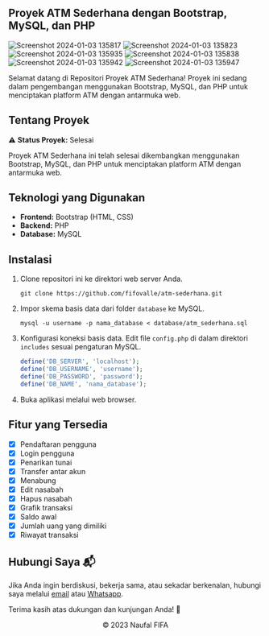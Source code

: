 ## Proyek ATM Sederhana dengan Bootstrap, MySQL, dan PHP

![Screenshot 2024-01-03 135817](https://github.com/fifovalle/ATM-SEDERHANA/assets/90078068/c231bbad-f090-404a-99bb-2c0075deaad0)
![Screenshot 2024-01-03 135823](https://github.com/fifovalle/ATM-SEDERHANA/assets/90078068/5690249a-89fb-46c0-a9e1-a0fca76467f1)
![Screenshot 2024-01-03 135935](https://github.com/fifovalle/ATM-SEDERHANA/assets/90078068/77c36a4d-6097-4bee-9056-658901d55590)
![Screenshot 2024-01-03 135838](https://github.com/fifovalle/ATM-SEDERHANA/assets/90078068/fead46d2-02e7-4ef5-ade1-8731edfe5367)
![Screenshot 2024-01-03 135942](https://github.com/fifovalle/ATM-SEDERHANA/assets/90078068/30fc4543-a79b-4a6f-8526-28ea85c40b1e)
![Screenshot 2024-01-03 135947](https://github.com/fifovalle/ATM-SEDERHANA/assets/90078068/a8a915d5-1be1-4ef1-adc1-56e9fbfc426a)

Selamat datang di Repositori Proyek ATM Sederhana! Proyek ini sedang dalam pengembangan menggunakan Bootstrap, MySQL, dan PHP untuk menciptakan platform ATM dengan antarmuka web.

## Tentang Proyek

⚠️ **Status Proyek:** Selesai

Proyek ATM Sederhana ini telah selesai dikembangkan menggunakan Bootstrap, MySQL, dan PHP untuk menciptakan platform ATM dengan antarmuka web.

## Teknologi yang Digunakan

- **Frontend:** Bootstrap (HTML, CSS)
- **Backend:** PHP
- **Database:** MySQL

## Instalasi

1. Clone repositori ini ke direktori web server Anda.

   ```
   git clone https://github.com/fifovalle/atm-sederhana.git
   ```

2. Impor skema basis data dari folder `database` ke MySQL.

   ```
   mysql -u username -p nama_database < database/atm_sederhana.sql
   ```

3. Konfigurasi koneksi basis data. Edit file `config.php` di dalam direktori `includes` sesuai pengaturan MySQL.

   ```php
   define('DB_SERVER', 'localhost');
   define('DB_USERNAME', 'username');
   define('DB_PASSWORD', 'password');
   define('DB_NAME', 'nama_database');
   ```

4. Buka aplikasi melalui web browser.

## Fitur yang Tersedia

- [x] Pendaftaran pengguna
- [x] Login pengguna
- [x] Penarikan tunai
- [x] Transfer antar akun
- [x] Menabung
- [x] Edit nasabah
- [x] Hapus nasabah
- [x] Grafik transaksi
- [x] Saldo awal
- [x] Jumlah uang yang dimiliki
- [x] Riwayat transaksi

## Hubungi Saya 📬

Jika Anda ingin berdiskusi, bekerja sama, atau sekadar berkenalan, hubungi saya melalui [email](mailto:fifanaufal10@gmail.com) atau [Whatsapp](https://wa.me/+6281223652490).

Terima kasih atas dukungan dan kunjungan Anda! 🌟

<div align="center">
  &copy; 2023 Naufal FIFA
</div>
